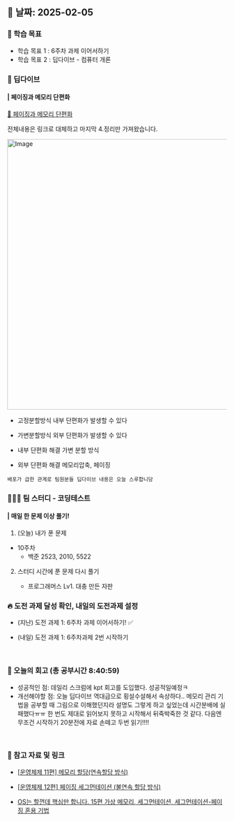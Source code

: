 ## 📅 날짜: 2025-02-05


### 💬 학습 목표

- 학습 목표 1 : 6주차 과제 이어서하기
- 학습 목표 2 : 딥다이브 - 컴퓨터 개론


### 📒 딥다이브
#### | 페이징과 메모리 단편화

[📄 페이징과 메모리 단편화](https://www.notion.so/adapterz/5f969cc41ff34f2982968336b863768a?pvs=4)

전체내용은 링크로 대체하고 마지막 4.정리만 가져왔습니다.

<img width="620" alt="Image" src="https://github.com/user-attachments/assets/39607bab-d47a-4515-a01d-cf0422d752ed" />

- 고정분할방식
    내부 단편화가 발생할 수 있다

- 가변분할방식
    외부 단편화가 발생할 수 있다

- 내부 단편화 해결
    가변 분할 방식

- 외부 단편화 해결
    메모리압축, 페이징

`배포가 급한 관계로 팀원분들 딥다이브 내용은 오늘 스루합니당`

### 🧑‍🧒‍🧒 팀 스터디 - 코딩테스트
#### | 매일 한 문제 이상 풀기!

1. (오늘) 내가 푼 문제

- 10주차
    - 백준 2523, 2010, 5522

2. 스터디 시간에 푼 문제 다시 풀기

    - 프로그래머스 Lv1. 대충 만든 자판


### 🔥 도전 과제 달성 확인, 내일의 도전과제 설정
- (지난) 도전 과제 1: 6주차 과제 이어서하기! ✅

- (내일) 도전 과제 1: 6주차과제 2번 시작하기

<br/>

### 💭 오늘의 회고 (총 공부시간 8:40:59)
- 성공적인 점: 데일리 스크럼에 kpt 회고를 도입했다. 성공적일예정ㅋ <br/>
- 개선해야할 점: 오늘 딥다이브 역대급으로 횡설수설해서 속상하다.. 메모리 관리 기법을 공부할 때 그림으로 이해했던지라 설명도 그렇게 하고 싶었는데 시간분배에 실패했다ㅠㅠ 한 번도 제대로 읽어보지 못하고 시작해서 뒤죽박죽한 것 같다. 다음엔 무조건 시작하기 20분전에 자료 손떼고 두번 읽기!!!! <br/>

<br/>

### 📁 참고 자료 및 링크
- [[운영체제 11편] 메모리 할당(연속할당 방식)](https://baebalja.tistory.com/416)

- [[운영체제 12편] 페이징 세그먼테이션 (불연속 할당 방식)](https://baebalja.tistory.com/428)

- [OS는 할껀데 핵심만 합니다. 15편 가상 메모리, 세그먼테이션, 세그먼테이션-페이징 혼용 기법](https://velog.io/@chappi/OS%EB%8A%94-%ED%95%A0%EA%BB%80%EB%8D%B0-%ED%95%B5%EC%8B%AC%EB%A7%8C-%ED%95%A9%EB%8B%88%EB%8B%A4.-15%ED%8E%B8-%EA%B0%80%EC%83%81-%EB%A9%94%EB%AA%A8%EB%A6%AC-%EC%84%B8%EA%B7%B8%EB%A8%BC%ED%85%8C%EC%9D%B4%EC%85%98-%EC%84%B8%EA%B7%B8%EB%A8%BC%ED%85%8C%EC%9D%B4%EC%85%98-%ED%8E%98%EC%9D%B4%EC%A7%95-%ED%98%BC%EC%9A%A9-%EA%B8%B0%EB%B2%95)